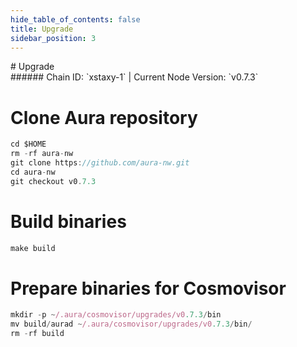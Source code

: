 ```yaml
---
hide_table_of_contents: false
title: Upgrade
sidebar_position: 3
---
```


<div class="h1-with-icon icon-aura">
# Upgrade
</div>
###### Chain ID: `xstaxy-1` | Current Node Version: `v0.7.3`


# Clone Aura repository
```js
cd $HOME
rm -rf aura-nw
git clone https://github.com/aura-nw.git
cd aura-nw
git checkout v0.7.3
 ```

# Build binaries
```js
make build
 ```

# Prepare binaries for Cosmovisor
```js
mkdir -p ~/.aura/cosmovisor/upgrades/v0.7.3/bin
mv build/aurad ~/.aura/cosmovisor/upgrades/v0.7.3/bin/
rm -rf build
```